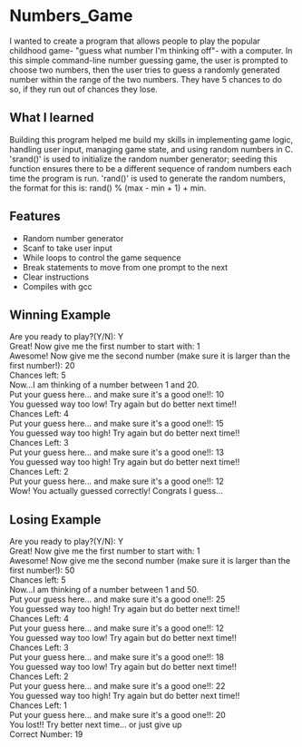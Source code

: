# Numbers_Game
I wanted to create a program that allows people to play the popular childhood game- "guess what number I'm thinking off"- with a computer. In this simple command-line number guessing game, the user is prompted to choose two numbers, then the user tries to guess a randomly generated number within the range of the two numbers. They have 5 chances to do so, if they run out of chances they lose. 

## What I learned 
Building this program helped me build my skills in implementing game logic, handling user input, managing game state, and using random numbers in C. 'srand()' is used to initialize the random number generator; seeding this function ensures there to be a different sequence of random numbers each time the program is run. 'rand()' is used to generate the random numbers, the format for this is: rand() % (max - min + 1) + min.

## Features
- Random number generator
- Scanf to take user input
- While loops to control the game sequence
- Break statements to move from one prompt to the next
- Clear instructions
- Compiles with gcc

## Winning Example
Are you ready to play?(Y/N): Y<br>
Great! Now give me the first number to start with: 1<br>
Awesome! Now give me the second number (make sure it is larger than the first number!): 20<br>
Chances left: 5<br>
Now...I am thinking of a number between 1 and 20.<br>
Put your guess here... and make sure it's a good one!!: 10<br>
You guessed way too low! Try again but do better next time!!<br>
Chances Left: 4<br>
Put your guess here... and make sure it's a good one!!: 15<br>
You guessed way too high! Try again but do better next time!!<br>
Chances Left: 3<br>
Put your guess here... and make sure it's a good one!!: 13<br>
You guessed way too high! Try again but do better next time!!<br>
Chances Left: 2<br>
Put your guess here... and make sure it's a good one!!: 12<br>
Wow! You actually guessed correctly! Congrats I guess...<br>

## Losing Example
Are you ready to play?(Y/N): Y<br>
Great! Now give me the first number to start with: 1<br>
Awesome! Now give me the second number (make sure it is larger than the first number!): 50<br>
Chances left: 5<br>
Now...I am thinking of a number between 1 and 50.<br>
Put your guess here... and make sure it's a good one!!: 25<br>
You guessed way too high! Try again but do better next time!!<br>
Chances Left: 4<br>
Put your guess here... and make sure it's a good one!!: 12<br>
You guessed way too low! Try again but do better next time!!<br>
Chances Left: 3<br>
Put your guess here... and make sure it's a good one!!: 18<br>
You guessed way too low! Try again but do better next time!!<br>
Chances Left: 2<br>
Put your guess here... and make sure it's a good one!!: 22<br>
You guessed way too high! Try again but do better next time!!<br>
Chances Left: 1<br>
Put your guess here... and make sure it's a good one!!: 20<br>
You lost!! Try better next time... or just give up<br>
Correct Number: 19<br>

